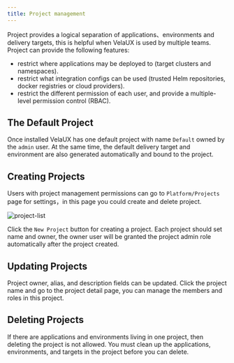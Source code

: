 ```yaml
---
title: Project management
---
```


Project provides a logical separation of applications、environments and delivery targets, this is helpful when VelaUX is used by multiple teams. Project can provide the following features:

* restrict where applications may be deployed to (target clusters and namespaces).
* restrict what integration configs can be used (trusted Helm repositories, docker registries or cloud providers).
* restrict the different permission of each user, and provide a multiple-level permission control (RBAC).

## The Default Project

Once installed VelaUX has one default project with name `Default` owned by the `admin` user. At the same time, the default delivery target and environment are also generated automatically and bound to the project.

## Creating Projects

Users with project management permissions can go to `Platform/Projects` page for settings，in this page you could create and delete project.

![project-list](https://static.kubevela.net/images/1.3/project-list.jpg)

Click the `New Project` button for creating a project. Each project should set name and owner, the owner user will be granted the project admin role automatically after the project created.

## Updating Projects

Project owner, alias, and description fields can be updated. Click the project name and go to the project detail page, you can manage the members and roles in this project.

## Deleting Projects

If there are applications and environments living in one project, then deleting the project is not allowed. You must clean up the applications, environments, and targets in the project before you can delete.

